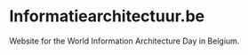 Informatiearchitectuur.be
=========

Website for the World Information Architecture Day in Belgium.
